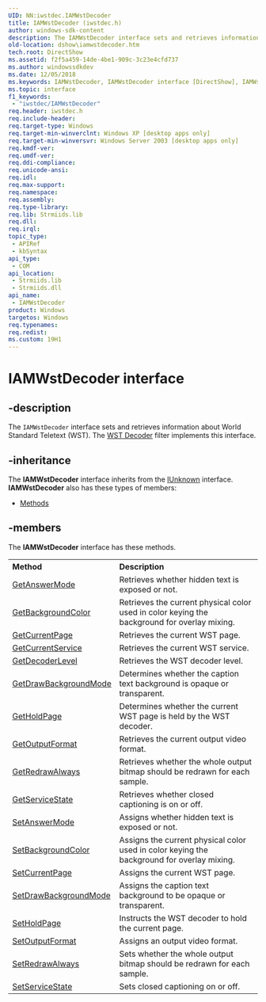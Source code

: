 ```yaml
---
UID: NN:iwstdec.IAMWstDecoder
title: IAMWstDecoder (iwstdec.h)
author: windows-sdk-content
description: The IAMWstDecoder interface sets and retrieves information about World Standard Teletext (WST). The WST Decoder filter implements this interface.
old-location: dshow\iamwstdecoder.htm
tech.root: DirectShow
ms.assetid: f2f5a459-14de-4be1-909c-3c23e4cfd737
ms.author: windowssdkdev
ms.date: 12/05/2018
ms.keywords: IAMWstDecoder, IAMWstDecoder interface [DirectShow], IAMWstDecoder interface [DirectShow],described, IAMWstDecoderInterface, dshow.iamwstdecoder, iwstdec/IAMWstDecoder
ms.topic: interface
f1_keywords: 
 - "iwstdec/IAMWstDecoder"
req.header: iwstdec.h
req.include-header: 
req.target-type: Windows
req.target-min-winverclnt: Windows XP [desktop apps only]
req.target-min-winversvr: Windows Server 2003 [desktop apps only]
req.kmdf-ver: 
req.umdf-ver: 
req.ddi-compliance: 
req.unicode-ansi: 
req.idl: 
req.max-support: 
req.namespace: 
req.assembly: 
req.type-library: 
req.lib: Strmiids.lib
req.dll: 
req.irql: 
topic_type:
 - APIRef
 - kbSyntax
api_type:
 - COM
api_location:
 - Strmiids.lib
 - Strmiids.dll
api_name:
 - IAMWstDecoder
product: Windows
targetos: Windows
req.typenames: 
req.redist: 
ms.custom: 19H1
---
```


# IAMWstDecoder interface


## -description



The <code>IAMWstDecoder</code> interface sets and retrieves information about World Standard Teletext (WST). The <a href="https://docs.microsoft.com/windows/desktop/DirectShow/wst-decoder-filter">WST Decoder</a> filter implements this interface.




## -inheritance

The <b xmlns:loc="http://microsoft.com/wdcml/l10n">IAMWstDecoder</b> interface inherits from the <a href="https://docs.microsoft.com/windows/desktop/api/unknwn/nn-unknwn-iunknown">IUnknown</a> interface. <b>IAMWstDecoder</b> also has these types of members:
<ul>
<li><a href="https://docs.microsoft.com/">Methods</a></li>
</ul>

## -members

The <b>IAMWstDecoder</b> interface has these methods.
<table class="members" id="memberListMethods">
<tr>
<th align="left" width="37%">Method</th>
<th align="left" width="63%">Description</th>
</tr>
<tr data="declared;">
<td align="left" width="37%">
<a href="https://docs.microsoft.com/windows/desktop/api/iwstdec/nf-iwstdec-iamwstdecoder-getanswermode">GetAnswerMode</a>
</td>
<td align="left" width="63%">
Retrieves whether hidden text is exposed or not.

</td>
</tr>
<tr data="declared;">
<td align="left" width="37%">
<a href="https://docs.microsoft.com/windows/desktop/api/iwstdec/nf-iwstdec-iamwstdecoder-getbackgroundcolor">GetBackgroundColor</a>
</td>
<td align="left" width="63%">
Retrieves the current physical color used in color keying the background for overlay mixing.

</td>
</tr>
<tr data="declared;">
<td align="left" width="37%">
<a href="https://docs.microsoft.com/windows/desktop/api/iwstdec/nf-iwstdec-iamwstdecoder-getcurrentpage">GetCurrentPage</a>
</td>
<td align="left" width="63%">
Retrieves the current WST page.

</td>
</tr>
<tr data="declared;">
<td align="left" width="37%">
<a href="https://docs.microsoft.com/windows/desktop/api/iwstdec/nf-iwstdec-iamwstdecoder-getcurrentservice">GetCurrentService</a>
</td>
<td align="left" width="63%">
Retrieves the current WST service.

</td>
</tr>
<tr data="declared;">
<td align="left" width="37%">
<a href="https://docs.microsoft.com/windows/desktop/api/iwstdec/nf-iwstdec-iamwstdecoder-getdecoderlevel">GetDecoderLevel</a>
</td>
<td align="left" width="63%">
Retrieves the WST decoder level.

</td>
</tr>
<tr data="declared;">
<td align="left" width="37%">
<a href="https://docs.microsoft.com/windows/desktop/api/iwstdec/nf-iwstdec-iamwstdecoder-getdrawbackgroundmode">GetDrawBackgroundMode</a>
</td>
<td align="left" width="63%">
Determines whether the caption text background is opaque or transparent.

</td>
</tr>
<tr data="declared;">
<td align="left" width="37%">
<a href="https://docs.microsoft.com/windows/desktop/api/iwstdec/nf-iwstdec-iamwstdecoder-getholdpage">GetHoldPage</a>
</td>
<td align="left" width="63%">
Determines whether the current WST page is held by the WST decoder.

</td>
</tr>
<tr data="declared;">
<td align="left" width="37%">
<a href="https://docs.microsoft.com/windows/desktop/api/iwstdec/nf-iwstdec-iamwstdecoder-getoutputformat">GetOutputFormat</a>
</td>
<td align="left" width="63%">
Retrieves the current output video format.

</td>
</tr>
<tr data="declared;">
<td align="left" width="37%">
<a href="https://docs.microsoft.com/windows/desktop/api/iwstdec/nf-iwstdec-iamwstdecoder-getredrawalways">GetRedrawAlways</a>
</td>
<td align="left" width="63%">
Retrieves whether the whole output bitmap should be redrawn for each sample.

</td>
</tr>
<tr data="declared;">
<td align="left" width="37%">
<a href="https://docs.microsoft.com/windows/desktop/api/iwstdec/nf-iwstdec-iamwstdecoder-getservicestate">GetServiceState</a>
</td>
<td align="left" width="63%">
Retrieves whether closed captioning is on or off.

</td>
</tr>
<tr data="declared;">
<td align="left" width="37%">
<a href="https://docs.microsoft.com/windows/desktop/api/iwstdec/nf-iwstdec-iamwstdecoder-setanswermode">SetAnswerMode</a>
</td>
<td align="left" width="63%">
Assigns whether hidden text is exposed or not.

</td>
</tr>
<tr data="declared;">
<td align="left" width="37%">
<a href="https://docs.microsoft.com/windows/desktop/api/iwstdec/nf-iwstdec-iamwstdecoder-setbackgroundcolor">SetBackgroundColor</a>
</td>
<td align="left" width="63%">
Assigns the current physical color used in color keying the background for overlay mixing.

</td>
</tr>
<tr data="declared;">
<td align="left" width="37%">
<a href="https://docs.microsoft.com/windows/desktop/api/iwstdec/nf-iwstdec-iamwstdecoder-setcurrentpage">SetCurrentPage</a>
</td>
<td align="left" width="63%">
Assigns the current WST page.

</td>
</tr>
<tr data="declared;">
<td align="left" width="37%">
<a href="https://docs.microsoft.com/windows/desktop/api/iwstdec/nf-iwstdec-iamwstdecoder-setdrawbackgroundmode">SetDrawBackgroundMode</a>
</td>
<td align="left" width="63%">
Assigns the caption text background to be opaque or transparent.

</td>
</tr>
<tr data="declared;">
<td align="left" width="37%">
<a href="https://docs.microsoft.com/windows/desktop/api/iwstdec/nf-iwstdec-iamwstdecoder-setholdpage">SetHoldPage</a>
</td>
<td align="left" width="63%">
Instructs the WST decoder to hold the current page.

</td>
</tr>
<tr data="declared;">
<td align="left" width="37%">
<a href="https://docs.microsoft.com/windows/desktop/api/iwstdec/nf-iwstdec-iamwstdecoder-setoutputformat">SetOutputFormat</a>
</td>
<td align="left" width="63%">
Assigns an output video format.

</td>
</tr>
<tr data="declared;">
<td align="left" width="37%">
<a href="https://docs.microsoft.com/windows/desktop/api/iwstdec/nf-iwstdec-iamwstdecoder-setredrawalways">SetRedrawAlways</a>
</td>
<td align="left" width="63%">
Sets whether the whole output bitmap should be redrawn for each sample.

</td>
</tr>
<tr data="declared;">
<td align="left" width="37%">
<a href="https://docs.microsoft.com/windows/desktop/api/iwstdec/nf-iwstdec-iamwstdecoder-setservicestate">SetServiceState</a>
</td>
<td align="left" width="63%">
Sets closed captioning on or off.

</td>
</tr>
</table> 

